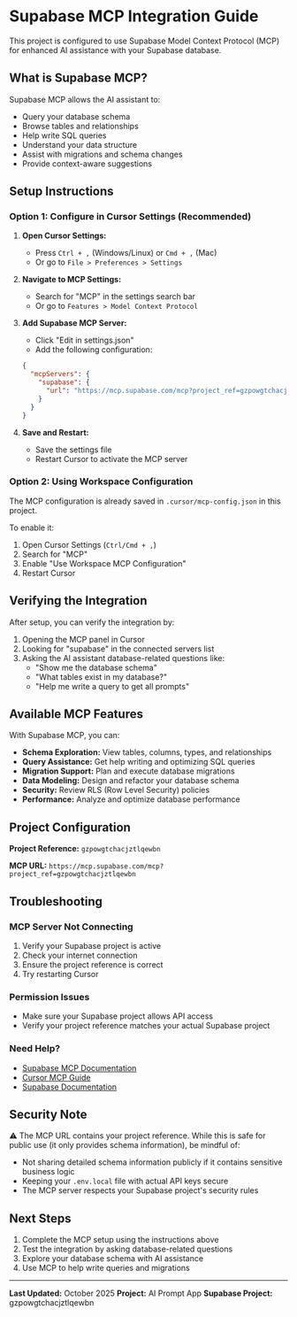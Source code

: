 # Supabase MCP Integration Guide

This project is configured to use Supabase Model Context Protocol (MCP) for enhanced AI assistance with your Supabase database.

## What is Supabase MCP?

Supabase MCP allows the AI assistant to:

- Query your database schema
- Browse tables and relationships
- Help write SQL queries
- Understand your data structure
- Assist with migrations and schema changes
- Provide context-aware suggestions

## Setup Instructions

### Option 1: Configure in Cursor Settings (Recommended)

1. **Open Cursor Settings:**

   - Press `Ctrl + ,` (Windows/Linux) or `Cmd + ,` (Mac)
   - Or go to `File > Preferences > Settings`

2. **Navigate to MCP Settings:**

   - Search for "MCP" in the settings search bar
   - Or go to `Features > Model Context Protocol`

3. **Add Supabase MCP Server:**

   - Click "Edit in settings.json"
   - Add the following configuration:

   ```json
   {
     "mcpServers": {
       "supabase": {
         "url": "https://mcp.supabase.com/mcp?project_ref=gzpowgtchacjztlqewbn"
       }
     }
   }
   ```

4. **Save and Restart:**
   - Save the settings file
   - Restart Cursor to activate the MCP server

### Option 2: Using Workspace Configuration

The MCP configuration is already saved in `.cursor/mcp-config.json` in this project.

To enable it:

1. Open Cursor Settings (`Ctrl/Cmd + ,`)
2. Search for "MCP"
3. Enable "Use Workspace MCP Configuration"
4. Restart Cursor

## Verifying the Integration

After setup, you can verify the integration by:

1. Opening the MCP panel in Cursor
2. Looking for "supabase" in the connected servers list
3. Asking the AI assistant database-related questions like:
   - "Show me the database schema"
   - "What tables exist in my database?"
   - "Help me write a query to get all prompts"

## Available MCP Features

With Supabase MCP, you can:

- **Schema Exploration:** View tables, columns, types, and relationships
- **Query Assistance:** Get help writing and optimizing SQL queries
- **Migration Support:** Plan and execute database migrations
- **Data Modeling:** Design and refactor your database schema
- **Security:** Review RLS (Row Level Security) policies
- **Performance:** Analyze and optimize database performance

## Project Configuration

**Project Reference:** `gzpowgtchacjztlqewbn`

**MCP URL:** `https://mcp.supabase.com/mcp?project_ref=gzpowgtchacjztlqewbn`

## Troubleshooting

### MCP Server Not Connecting

1. Verify your Supabase project is active
2. Check your internet connection
3. Ensure the project reference is correct
4. Try restarting Cursor

### Permission Issues

- Make sure your Supabase project allows API access
- Verify your project reference matches your actual Supabase project

### Need Help?

- [Supabase MCP Documentation](https://mcp.supabase.com/)
- [Cursor MCP Guide](https://docs.cursor.com/mcp)
- [Supabase Documentation](https://supabase.com/docs)

## Security Note

⚠️ The MCP URL contains your project reference. While this is safe for public use (it only provides schema information), be mindful of:

- Not sharing detailed schema information publicly if it contains sensitive business logic
- Keeping your `.env.local` file with actual API keys secure
- The MCP server respects your Supabase project's security rules

## Next Steps

1. Complete the MCP setup using the instructions above
2. Test the integration by asking database-related questions
3. Explore your database schema with AI assistance
4. Use MCP to help write queries and migrations

---

**Last Updated:** October 2025
**Project:** AI Prompt App
**Supabase Project:** gzpowgtchacjztlqewbn
